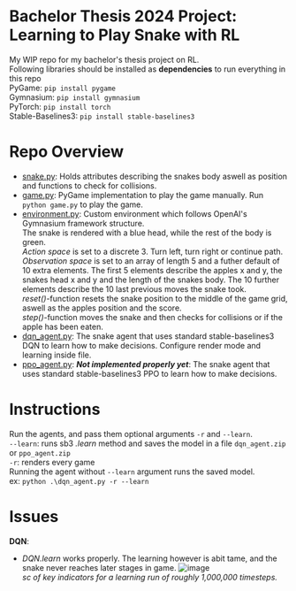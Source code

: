# Bachelor Thesis 2024 Project: Learning to Play Snake with RL
My WIP repo for my bachelor's thesis project on RL.\
Following libraries should be installed as **dependencies** to run everything in this repo\
PyGame: `pip install pygame`\
Gymnasium: `pip install gymnasium`\
PyTorch: `pip install torch`\
Stable-Baselines3: `pip install stable-baselines3`

# Repo Overview
- [snake.py](https://github.com/viggostarcke/rl-snake/blob/main/snake.py): Holds attributes describing the snakes body aswell as position and functions to check for collisions.
- [game.py](https://github.com/viggostarcke/rl-snake/blob/main/game.py): PyGame implementation to play the game manually. Run `python game.py` to play the game.
- [environment.py](https://github.com/viggostarcke/rl-snake/blob/main/environment.py): Custom environment which follows OpenAI's Gymnasium framework structure.\
The snake is rendered with a blue head, while the rest of the body is green.\
*Action space* is set to a discrete 3. Turn left, turn right or continue path.\
*Observation space* is set to an array of length 5 and a futher default of 10 extra elements. The first 5 elements describe the apples x and y, the snakes head x and y and the length of the snakes body. The 10 further elements describe the 10 last previous moves the snake took.\
*reset()*-function resets the snake position to the middle of the game grid, aswell as the apples position and the score.\
*step()*-function moves the snake and then checks for collisions or if the apple has been eaten.
- [dqn_agent.py](https://github.com/viggostarcke/rl-snake/blob/main/dqn_agent.py): The snake agent that uses standard stable-baselines3 DQN to learn how to make decisions. Configure render mode and learning inside file.
- [ppo_agent.py](https://github.com/viggostarcke/rl-snake/blob/main/ppo_agent.py): ***Not implemented properly yet***: The snake agent that uses standard stable-baselines3 PPO to learn how to make decisions.

# Instructions
Run the agents, and pass them optional arguments `-r` and `--learn`.\
`--learn`: runs sb3 *.learn* method and saves the model in a file `dqn_agent.zip` or `ppo_agent.zip`\
`-r`: renders every game\
Running the agent without `--learn` argument runs the saved model.\
ex: `python .\dqn_agent.py -r --learn`

# Issues
**DQN**:
- *DQN.learn* works properly. The learning however is abit tame, and the snake never reaches later stages in game.
  ![image](https://github.com/viggostarcke/rl-snake/assets/94063609/03fff84e-acab-42ac-85c0-f7546b6e1b9d)\
  *sc of key indicators for a learning run of roughly 1,000,000 timesteps.*
